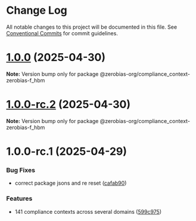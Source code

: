 # Change Log

All notable changes to this project will be documented in this file.
See [Conventional Commits](https://conventionalcommits.org) for commit guidelines.

# [1.0.0](https://github.com/zerobias-org/compliance_context/compare/@zerobias-org/compliance_context-zerobias-f_hbm@1.0.0-rc.2...@zerobias-org/compliance_context-zerobias-f_hbm@1.0.0) (2025-04-30)

**Note:** Version bump only for package @zerobias-org/compliance_context-zerobias-f_hbm





# [1.0.0-rc.2](https://github.com/zerobias-org/compliance_context/compare/@zerobias-org/compliance_context-zerobias-f_hbm@1.0.0-rc.1...@zerobias-org/compliance_context-zerobias-f_hbm@1.0.0-rc.2) (2025-04-30)

**Note:** Version bump only for package @zerobias-org/compliance_context-zerobias-f_hbm





# 1.0.0-rc.1 (2025-04-29)


### Bug Fixes

* correct package jsons and re reset ([cafab90](https://github.com/zerobias-org/compliance_context/commit/cafab90b3771e45ffeefa4ea2dca415266baa99f))


### Features

* 141 compliance contexts across several domains ([599c975](https://github.com/zerobias-org/compliance_context/commit/599c975fcf3da5bbfffe4113c7f5f793e5231e68))
